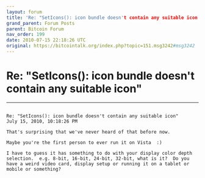 ```yaml
---
layout: forum
title: 'Re: "SetIcons(): icon bundle doesn't contain any suitable icon'
grand_parent: Forum Posts
parent: Bitcoin Forum
nav_order: 199
date: 2010-07-15 22:18:26 UTC
original: https://bitcointalk.org/index.php?topic=151.msg3242#msg3242
---
```


# Re: "SetIcons(): icon bundle doesn't contain any suitable icon"

---

```
	
Re: "SetIcons(): icon bundle doesn't contain any suitable icon"
July 15, 2010, 10:18:26 PM

That's surprising that we've never heard of that before now.

Maybe you're the first person to ever run it on Vista  :)

I have to guess it has something to do with your display color depth selection.  e.g. 8-bit, 16-bit, 24-bit, 32-bit, what is it?  Do you have a weird video card, display setup or running it on a tablet or mobile or something?
```
